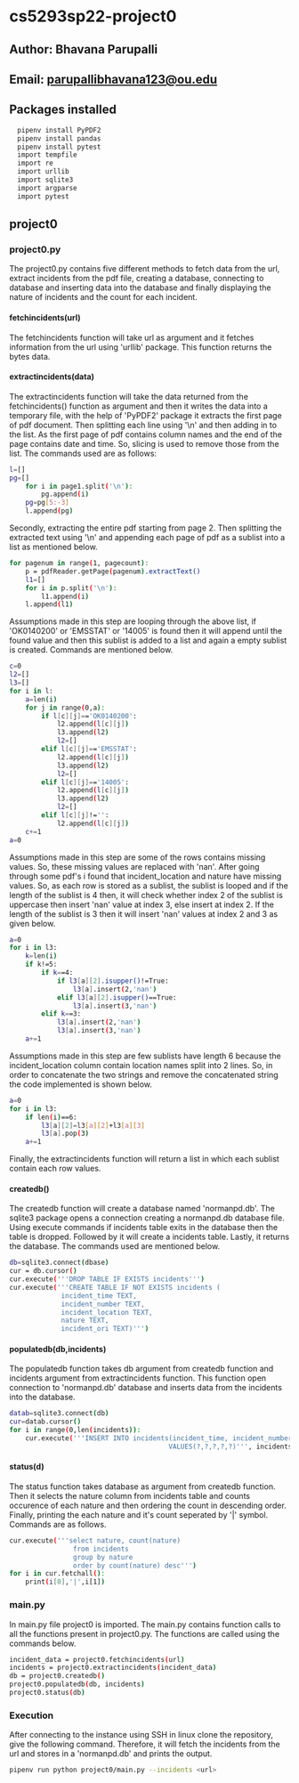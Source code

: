 # cs5293sp22-project0
## Author: Bhavana Parupalli
## Email: parupallibhavana123@ou.edu  
## Packages installed
```bash
  pipenv install PyPDF2
  pipenv install pandas
  pipenv install pytest
  import tempfile
  import re
  import urllib
  import sqlite3
  import argparse
  import pytest
```
## project0
### project0.py
The project0.py contains five different methods to fetch data from the url, extract incidents from the pdf file, creating a database, connecting to database and inserting data into the database and finally displaying the nature of incidents and the count for each incident.
#### fetchincidents(url)
The fetchincidents function will take url as argument and it fetches information from the url using 'urllib' package. This function returns the bytes data.
#### extractincidents(data)
The extractincidents function will take the data returned from the fetchincidents() function as argument and then it writes the data into a temporary file, with the help of 'PyPDF2' package it extracts the first page of pdf document. Then splitting each line using '\n' and then adding in to the list. As the first page of pdf contains column names and the end of the page contains date and time. So, slicing is used to remove those from the list. The commands used are as follows:
```bash
l=[]
pg=[]
    for i in page1.split('\n'):
        pg.append(i)
    pg=pg[5:-3]
    l.append(pg)
```
Secondly, extracting the entire pdf starting from page 2. Then splitting the extracted text using '\n' and appending each page of pdf as a sublist into a list as mentioned below.
```bash
for pagenum in range(1, pagecount):
    p = pdfReader.getPage(pagenum).extractText()
    l1=[]
    for i in p.split('\n'):
        l1.append(i)
    l.append(l1)
```
Assumptions made in this step are looping through the above list, if 'OK0140200' or 'EMSSTAT' or '14005' is found then it will append until the found value and then this sublist is added to a list and again a empty sublist is created. Commands are mentioned below.
```bash
c=0
l2=[]
l3=[]
for i in l:
    a=len(i)
    for j in range(0,a):
        if l[c][j]=='OK0140200':
            l2.append(l[c][j])
            l3.append(l2)
            l2=[]
        elif l[c][j]=='EMSSTAT':
            l2.append(l[c][j])
            l3.append(l2)
            l2=[]
        elif l[c][j]=='14005':
            l2.append(l[c][j])
            l3.append(l2)
            l2=[]
        elif l[c][j]!='':
            l2.append(l[c][j])
    c+=1
a=0
```
Assumptions made in this step are some of the rows contains missing values. So, these missing values are replaced with 'nan'. After going through some pdf's i found that incident_location and nature have missing values. So, as each row is stored as a sublist, the sublist is looped and if the length of the sublist is 4 then, it will check whether index 2 of the sublist is uppercase then insert 'nan' value at index 3, else insert at index 2. If the length of the sublist is 3 then it will insert 'nan' values at index 2 and 3 as given below.
```bash
a=0
for i in l3:
    k=len(i)
    if k!=5:
        if k==4:
            if l3[a][2].isupper()!=True:
                l3[a].insert(2,'nan')
            elif l3[a][2].isupper()==True:
                l3[a].insert(3,'nan')
        elif k==3:
            l3[a].insert(2,'nan')
            l3[a].insert(3,'nan')
    a+=1
```
Assumptions made in this step are few sublists have length 6 because the incident_location column contain location names split into 2 lines. So, in order to concatenate the two strings and remove the concatenated string the code implemented is shown below.
```bash
a=0
for i in l3:
    if len(i)==6:
        l3[a][2]=l3[a][2]+l3[a][3]
        l3[a].pop(3)
    a+=1
```
Finally, the extractincidents function will return a list in which each sublist contain each row values.
#### createdb()
The createdb function will create a database named 'normanpd.db'. The sqlite3 package opens a connection creating a normanpd.db database file. Using execute commands if incidents table exits in the database then the table is dropped. Followed by it will create a incidents table. Lastly, it returns the database. The commands used are mentioned below.
```bash
db=sqlite3.connect(dbase)
cur = db.cursor()
cur.execute('''DROP TABLE IF EXISTS incidents''')
cur.execute('''CREATE TABLE IF NOT EXISTS incidents (
             incident_time TEXT,
             incident_number TEXT,
             incident_location TEXT,
             nature TEXT,
             incident_ori TEXT)''')
```
#### populatedb(db,incidents)
The populatedb function takes db argument from createdb function and incidents argument from extractincidents function. This function open connection to 'normanpd.db' database and inserts data from the incidents into the database.
```bash
datab=sqlite3.connect(db)
cur=datab.cursor()
for i in range(0,len(incidents)):
    cur.execute('''INSERT INTO incidents(incident_time, incident_number, incident_location, nature, incident_ori)
                                        VALUES(?,?,?,?,?)''', incidents[i])
```
#### status(d)
The status function takes database as argument from createdb function. Then it selects the nature column from incidents table and counts occurence of each nature and then ordering the count in descending order. Finally, printing the each nature and it's count seperated by '|' symbol. Commands are as follows.
```bash
cur.execute('''select nature, count(nature)
                from incidents
                group by nature
                order by count(nature) desc''')
for i in cur.fetchall():
    print(i[0],'|',i[1])
```
### main.py
In main.py file project0 is imported. The main.py contains function calls to all the functions present in project0.py. The functions are called using the commands below.
```bash
incident_data = project0.fetchincidents(url)
incidents = project0.extractincidents(incident_data)
db = project0.createdb()
project0.populatedb(db, incidents)
project0.status(db)
``` 
### Execution
After connecting to the instance using SSH in linux clone the repository, give the following command. Therefore, it will fetch the incidents from the url and stores in a 'normanpd.db' and prints the output.
```bash
pipenv run python project0/main.py --incidents <url>
```
